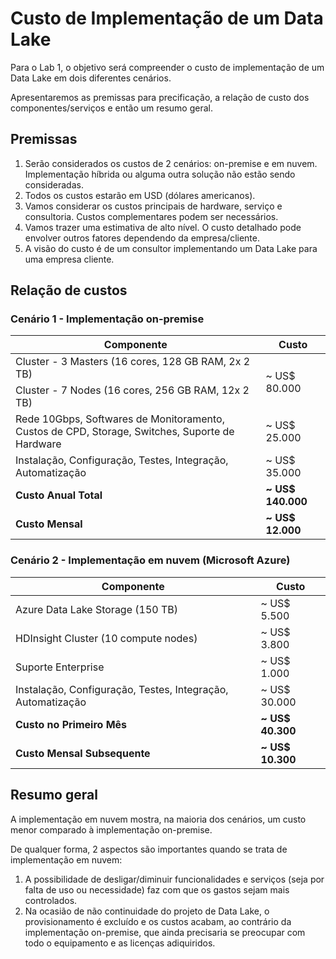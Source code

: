 # Custo de Implementação de um Data Lake

Para o Lab 1, o objetivo será compreender o custo de implementação de um Data Lake em dois diferentes cenários.

Apresentaremos as premissas para precificação, a relação de custo dos componentes/serviços e então um resumo geral.

## Premissas

1. Serão considerados os custos de 2 cenários: on-premise e em nuvem. Implementação híbrida ou alguma outra solução não estão sendo consideradas.
2. Todos os custos estarão em USD (dólares americanos).
3. Vamos considerar os custos principais de hardware, serviço e consultoria. Custos complementares podem ser necessários.
4. Vamos trazer uma estimativa de alto nível. O custo detalhado pode envolver outros fatores dependendo da empresa/cliente.
5. A visão do custo é de um consultor implementando um Data Lake para uma empresa cliente.

## Relação de custos
### Cenário 1 - Implementação on-premise
<table>
    <thead>
        <tr>
            <th>Componente</th>
            <th>Custo</th>
        </tr>
    </thead>
    <tbody>
        <tr>
            <td>Cluster - 3 Masters (16 cores, 128 GB RAM, 2x 2 TB)</td>
            <td rowspan=2>~ US$ 80.000</td>
        </tr>
        <tr>
            <td>Cluster - 7 Nodes (16 cores, 256 GB RAM, 12x 2 TB)</td>
        </tr>
        <tr>
            <td>Rede 10Gbps, Softwares de Monitoramento, Custos de CPD, Storage, Switches, Suporte de Hardware</td>
            <td>~ US$ 25.000</td>
        </tr>
        <tr>
            <td>Instalação, Configuração, Testes, Integração, Automatização</td>
            <td>~ US$ 35.000</td>
        </tr>
        <tr>
            <td><strong>Custo Anual Total</strong></td>
            <td><strong>~ US$ 140.000</strong></td>
        </tr>
        <tr>
            <td><strong>Custo Mensal</strong></td>
            <td><strong>~ US$ 12.000</strong></td>
        </tr>
    </tbody>
</table>

### Cenário 2 - Implementação em nuvem (Microsoft Azure)
<table>
    <thead>
        <tr>
            <th>Componente</th>
            <th>Custo</th>
        </tr>
    </thead>
    <tbody>
        <tr>
            <td>Azure Data Lake Storage (150 TB)</td>
            <td>~ US$ 5.500</td>
        </tr>
        <tr>
            <td>HDInsight Cluster (10 compute nodes)</td>
            <td>~ US$ 3.800</td>
        </tr>
        <tr>
            <td>Suporte Enterprise</td>
            <td>~ US$ 1.000</td>
        </tr>
        <tr>
            <td>Instalação, Configuração, Testes, Integração, Automatização</td>
            <td>~ US$ 30.000</td>
        </tr>
        <tr>
            <td><strong>Custo no Primeiro Mês</strong></td>
            <td><strong>~ US$ 40.300</strong></td>
        </tr>
        <tr>
            <td><strong>Custo Mensal Subsequente</strong></td>
            <td><strong>~ US$ 10.300</strong></td>
        </tr>
    </tbody>
</table>

## Resumo geral

A implementação em nuvem mostra, na maioria dos cenários, um custo menor comparado à implementação on-premise.

De qualquer forma, 2 aspectos são importantes quando se trata de implementação em nuvem:
1. A possibilidade de desligar/diminuir funcionalidades e serviços (seja por falta de uso ou necessidade) faz com que os gastos sejam mais controlados.
2. Na ocasião de não continuidade do projeto de Data Lake, o provisionamento é excluído e os custos acabam, ao contrário da implementação on-premise, que ainda precisaria se preocupar com todo o equipamento e as licenças adiquiridos.